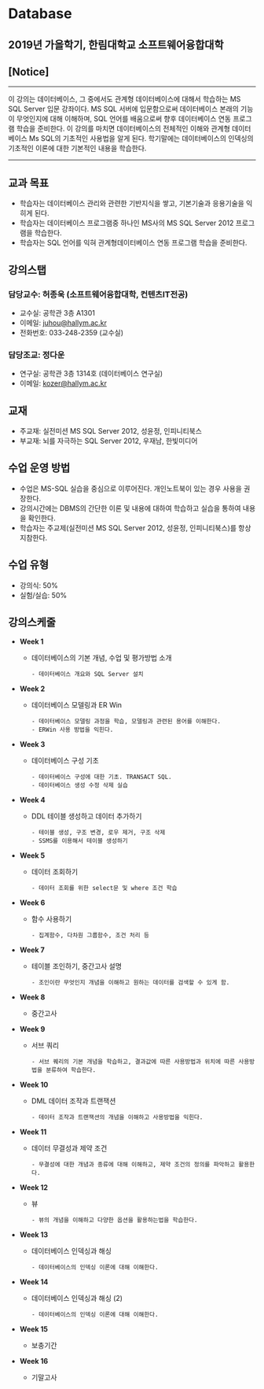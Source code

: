 # Database 
## 2019년 가을학기, 한림대학교 소프트웨어융합대학 

## [Notice] 

*  *  *
이 강의는 데이터베이스, 그 중에서도 관계형 데이터베이스에 대해서 학습하는 MS SQL Server 입문 강좌이다. MS SQL 서버에 입문함으로써 데이터베이스 본래의 기능이 무엇인지에 대해 이해하며, SQL 언어를 배움으로써 향후 데이터베이스 연동 프로그램 학습을 준비한다. 이 강의를 마치면 데이터베이스의 전체적인 이해와 관계형 데이터베이스 Ms SQL의 기초적인 사용법을 알게 된다. 학기말에는 데이터베이스의 인덱싱의 기초적인 이론에 대한 기본적인 내용을 학습한다. 
*  *  *

## 교과 목표
- 학습자는 데이터베이스 관리와 관련한 기반지식을 쌓고, 기본기술과 응용기술을 익히게 된다.
- 학습자는 데이터베이스 프로그램중 하나인 MS사의 MS SQL Server 2012 프로그램을 학습한다.
- 학습자는 SQL 언어를 익혀 관계형데이터베이스 연동 프로그램 학습을 준비한다.  


## 강의스탭
### 담당교수: 허종욱    (소프트웨어융합대학, 컨텐츠IT전공)
   - 교수실: 공학관 3층 A1301  
   - 이메일: juhou@hallym.ac.kr
   - 전화번호: 033-248-2359 (교수실)

### 담당조교: 정다운
   - 연구실: 공학관 3층 1314호 (데이터베이스 연구실)
   - 이메일: kozer@hallym.ac.kr 


## 교재
   - 주교재: 실전미션 MS SQL Server 2012, 성윤정, 인피니티북스
  - 부교재: 뇌를 자극하는 SQL Server 2012, 우재남, 한빛미디어

   
## 수업 운영 방법
- 수업은 MS-SQL 실습을 중심으로 이루어진다. 개인노트북이 있는 경우 사용을 권장한다. 
- 강의시간에는 DBMS의 간단한 이론 및 내용에 대하여 학습하고 실습을 통하여 내용을 확인한다. 
- 학습자는 주교제(실전미션 MS SQL Server 2012, 성윤정, 인피니티북스)를 항상 지참한다.  

   
## 수업 유형
   - 강의식: 50%
   - 실험/실습: 50%


## 강의스케줄
   - **Week 1**
     - 데이터베이스의 기본 개념, 수업 및 평가방법 소개
       ```
       - 데이터베이스 개요와 SQL Server 설치
       ```
         
   - **Week 2**
     - 데이터베이스 모델링과 ER Win
       ```
       - 데이터베이스 모델링 과정을 학습, 모델링과 관련된 용어를 이해한다. 
       - ERWin 사용 방법을 익힌다.
       ```
         
   - **Week 3**
     - 데이터베이스 구성 기초
       ```
       - 데이터베이스 구성에 대한 기초. TRANSACT SQL.
       - 데이터베이스 생성 수정 삭제 실습
       ```
   
   - **Week 4**
     - DDL 테이블 생성하고 데이터 추가하기

       ```
       - 테이블 생성, 구조 변경, 로우 제거, 구조 삭제
       - SSMS를 이용해서 테이블 생성하기
       ```
     
   - **Week 5**
     - 데이터 조회하기

       ```
       - 데이터 조회를 위한 select문 및 where 조건 학습
       ```
   
   - **Week 6**
     - 함수 사용하기
       ```
       - 집계함수, 다차원 그룹함수, 조건 처리 등
       ```
   
   - **Week 7**
     - 테이블 조인하기, 중간고사 설명
       ```
       - 조인이란 무엇인지 개념을 이해하고 원하는 데이터를 검색할 수 있게 함.
       ```
   
   - **Week 8**
     - 중간고사
   
   - **Week 9**
     - 서브 쿼리
       ```
       - 서브 퀘리의 기본 개념을 학습하고, 결과값에 따른 사용방법과 위치에 따른 사용방법을 분류하여 학습한다.
       ```
   
   - **Week 10**
     - DML 데이터 조작과 트랜잭션
       ```
       - 데이터 조작과 트랜잭션의 개념을 이해하고 사용방법을 익힌다.
       ```
       
   - **Week 11**
     - 데이터 무결성과 제약 조건
       ```
       - 무결성에 대한 개념과 종류에 대해 이해하고, 제약 조건의 정의를 파악하고 활용한다.
       ```
       
   - **Week 12**
     - 뷰
       ```
       - 뷰의 개념을 이해하고 다양한 옵션을 활용하는법을 학습한다.
       ```
   
   - **Week 13**
     - 데이터베이스 인덱싱과 해싱
       ```
       - 데이터베이스의 인덱싱 이론에 대해 이해한다.
       ```
   
   - **Week 14**
     - 데이터베이스 인덱싱과 해싱 (2)
       ```
       - 데이터베이스의 인덱싱 이론에 대해 이해한다.
       ```
     
   - **Week 15**
     - 보충기간
     
   - **Week 16**
     - 기말고사
